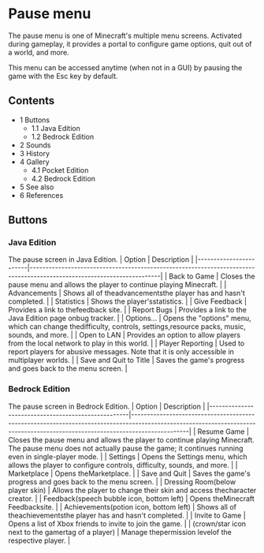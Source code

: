 # Pause menu
The pause menu is one of Minecraft's multiple menu screens. Activated during gameplay, it provides a portal to configure game options, quit out of a world, and more.

This menu can be accessed anytime (when not in a GUI) by pausing the game with the Esc key by default.

## Contents
- 1 Buttons
	- 1.1 Java Edition
	- 1.2 Bedrock Edition
- 2 Sounds
- 3 History
- 4 Gallery
	- 4.1 Pocket Edition
	- 4.2 Bedrock Edition
- 5 See also
- 6 References

## Buttons
### Java Edition
The pause screen in Java Edition.
| Option                 | Description                                                                                                           |
|------------------------|-----------------------------------------------------------------------------------------------------------------------|
| Back to Game           | Closes the pause menu and allows the player to continue playing Minecraft.                                            |
| Advancements           | Shows all of theadvancementsthe player has and hasn't completed.                                                      |
| Statistics             | Shows the player'sstatistics.                                                                                         |
| Give Feedback          | Provides a link to thefeedback site.                                                                                  |
| Report Bugs            | Provides a link to the Java Edition page onbug tracker.                                                               |
| Options...             | Opens the "options" menu, which can change thedifficulty, controls, settings,resource packs, music, sounds, and more. |
| Open to LAN            | Provides an option to allow players from the local network to play in this world.                                     |
| Player Reporting       | Used to report players for abusive messages. Note that it is only accessible in multiplayer worlds.                   |
| Save and Quit to Title | Saves the game's progress and goes back to the menu screen.                                                           |

### Bedrock Edition
The pause screen in Bedrock Edition.
| Option                                             | Description                                                                                                                                                                  |
|----------------------------------------------------|------------------------------------------------------------------------------------------------------------------------------------------------------------------------------|
| Resume Game                                        | Closes the pause menu and allows the player to continue playing Minecraft. The pause menu does not actually pause the game; it continues running even in single-player mode. |
| Settings                                           | Opens the Settings menu, which allows the player to configure controls, difficulty, sounds, and more.                                                                        |
| Marketplace                                        | Opens theMarketplace.                                                                                                                                                        |
| Save and Quit                                      | Saves the game's progress and goes back to the menu screen.                                                                                                                  |
| Dressing Room(below player skin)                   | Allows the player to change their skin and access thecharacter creator.                                                                                                      |
| Feedback(speech bubble icon, bottom left)          | Opens theMinecraft Feedbacksite.                                                                                                                                             |
| Achievements(potion icon, bottom left)             | Shows all of theachievementsthe player has and hasn't completed.                                                                                                             |
| Invite to Game                                     | Opens a list of Xbox friends to invite to join the game.                                                                                                                     |
| (crown/star icon next to the gamertag of a player) | Manage thepermission levelof the respective player.                                                                                                                          |


